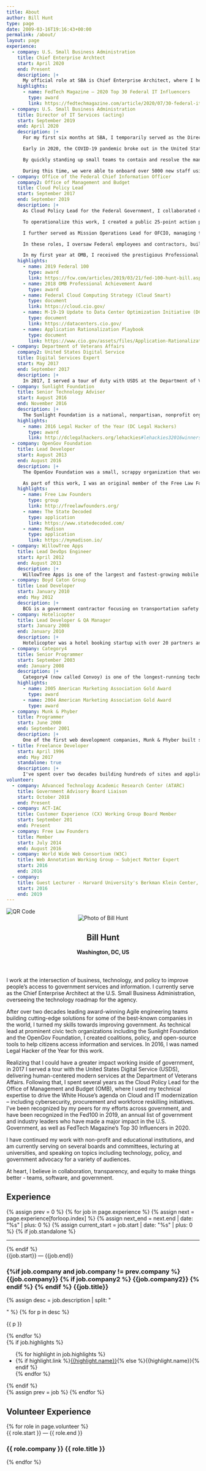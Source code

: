 ```yaml
---
title: About
author: Bill Hunt
type: page
date: 2009-03-16T19:16:43+00:00
permalink: /about/
layout: page
experience:
  - company: U.S. Small Business Administration
    title: Chief Enterprise Archtect
    start: April 2020
    end: Present
    description: |+
      My official role at SBA is Chief Enterprise Architect, where I help to set the roadmap for technology across the organization. As chair of the Architecture Review Board, I work with agency offices to ensure they stay in compliance with Federal law, policy, as well as adhering to the enterprise-wide future state plan. This includes evaluation of new technology solutions, performing analyses of alternatives, and the rationalization of system and application portfolios.
    highlights:
      - name: FedTech Magazine – 2020 Top 30 Federal IT Influencers
        type: award
        link: https://fedtechmagazine.com/article/2020/07/30-federal-it-influencers-worth-follow-2020
  - company: U.S. Small Business Administration
    title: Director of IT Services (acting)
    start: September 2019
    end: April 2020
    description: |+
      For my first six months at SBA, I temporarily served as the Director of IT Services, managing all of our operations and infrastructure, overseeing a staff of 15 Federal employees and 35 contractors, representing a budget of approximately $20 million. During this period, I performed employee evaluations and hiring, drafted and oversaw contracts, established budget targets, and created a program for service level and performance measurement. In this role, I coordinated closely with the Chief Information Officer, Chief Technology Officer, Director of Business Technology Solutions, Chief Information Security Officer, as well as program leads for the Office of Capital Access, the Office of Disaster Assistance, and Office of the Chief Financial Officer, among others.

      Early in 2020, the COVID-19 pandemic broke out in the United States. This resulted in two major intertwined initiatives. First, Congress tasked SBA with distributing approximately $350 billion in small business loans and grants. Second, many agency offices moved to 100% telework. These combined to create a “perfect storm” of massive demand on SBA’s infrastructure and resources.

      By quickly standing up small teams to contain and resolve the many emerging problems, I was able to keep our core services available to staff during this difficult time. This included moving services to both cloud-based and hybrid solutions to increase capacity for the many citizens accessing our services, as well as our own staff. We also deployed advanced identity and security capabilities (as part of our Zero Trust Networking initiative), and accelerated the rollout of many new remote work features to enable the sudden flood of new teleworkers. I also created a “fallback headquarters” to handle distribution of hardware and devices, in advance of the shutdown of the DC-based office.

      During this time, we were able to onboard over 5000 new staff using these new processes and tools, and kept the American economy strong through the distribution of loans and grants to small businesses.
  - company: Office of the Federal Chief Information Officer
    company2: Office of Management and Budget
    title: Cloud Policy Lead
    start: September 2017
    end: September 2019
    description: |+
      As Cloud Policy Lead for the Federal Government, I collaborated daily with White House officials, Cabinet-level CIOs, and practitioners across the entire Federal enterprise to drive modern and mature practices in IT infrastructure for government services. To address the government’s largest barriers to IT modernization, the capstone of my work was creating the 2019 Federal Cloud Computing Strategy, “Cloud Smart.” This strategy was a bold new direction for IT management in the Federal government, bringing together a large number sweeping policy reforms in cybersecurity, IT procurement, and workforce reskilling. In a 2020 study by Meritalk, 71% of Federal agencies said Cloud Smart increased their pace of cloud adoption.

      To operationalize this work, I created a public 25-point action plan for execution of the strategy, co-created with agency leads. I also lead the CIO Council effort on the creation of the Application Rationalization Playbook, to help enable agencies to modernize their IT systems using a data-driven approach. Furthermore, I oversaw the optimization and consolidation of over 12,000 Federal data centers, a portfolio representing approximately $8 billion annually. I personally crafted a revised Data Center Optimization Initiative policy (M-19-19), which saved taxpayers $2 billion over two years, while reducing the reporting burden by as much as 10,000 hours per agency, per year.

      I further served as Mission Operations Lead for OFCIO, managing teams for workforce reskilling, shared government-wide services, network modernization, cloud email migration, and other related initiatives. I also led the White House’s work on the National Action Plan for Open Government, bringing my experience in government transparency and civic tech to set a national vision for openness.

      In these roles, I oversaw Federal employees and contractors, built cross-agency coalitions, oversaw initiatives, and drafted policy. I also regularly briefed senior Federal agency and White House leadership on a variety of topics, prepared them for Congressional hearings, and represented the White House speaking at frequent public events.

      In my first year at OMB, I received the prestigious Professional Achievement Award — an honor usually reserved for three years or more of exceptional service — for my innovative, collaborative approach to this work. In 2019, I was also named to the Fed100, after being nominated by my peers both inside and outside of government.
    highlights:
      - name: 2019 Federal 100
        type: award
        link: https://fcw.com/articles/2019/03/21/fed-100-hunt-bill.aspx
      - name: 2018 OMB Professional Achievement Award
        type: award
      - name: Federal Cloud Computing Strategy (Cloud Smart)
        type: document
        link: https://cloud.cio.gov/
      - name: M-19-19 Update to Data Center Optimization Initiative (DCOI)
        type: document
        link: https://datacenters.cio.gov/
      - name: Application Rationalization Playbook
        type: document
        link: https://www.cio.gov/assets/files/Application-Rationalization-Playbook.pdf
  - company: Department of Veterans Affairs
    company2: United States Digital Service
    title: Digital Services Expert
    start: May 2017
    end: September 2017
    description: |+
      In 2017, I served a tour of duty with USDS at the Department of Veterans Affairs, working to create Veteran-centric, modern services. During my time at the VA, I worked closely with the modernization teams on several initiatives and policies focused on user experience, including identity management & authentication, mobile application strategy, patient scheduling, and open data. This work included evaluation of new technology solutions, policy & user research, and stakeholder engagement ranging from Veterans to senior agency executives.
  - company: Sunlight Foundation
    title: Senior Technology Adviser
    start: August 2016
    end: November 2016
    description: |+
      The Sunlight Foundation is a national, nonpartisan, nonprofit organization that uses civic technologies, open data, policy analysis, and journalism to make government more accountable and transparent. I served as Senior Technology Adviser through their board transition, working with the Labs Director to shut down their technology program (Sunlight Labs) responsibly. This involved rationalizing and open-sourcing our entire application and infrastructure portfolio containing dozens of applications and tools used by political journalists and organizations worldwide. I transferred our software projects to new maintainers, reengineered our entire IT infrastructure to use commercial off-the-shelf products, and open sourced all of our tools and data under open licenses for future journalists, researchers, and the general public to use. DC Legal Hackers named me Legal Hacker of the Year 2016 for this work.
    highlights:
      - name: 2016 Legal Hacker of the Year (DC Legal Hackers)
        type: award
        link: http://dclegalhackers.org/lehackies#lehackies32016winners></li>
  - company: OpenGov Foundation
    title: Lead Developer
    start: August 2013
    end: August 2016
    description: |+
      The OpenGov Foundation was a small, scrappy organization that worked to create policy and tools for open government and public engagement in law and policy. Founded by former Congressman Darrell Issa in 2013 as a nonpartisan organization to help the public fight the SOPA and PIPA legislation in the House, the scope of our work quickly expanded to open law and legislation efforts nationally and internationally, local to Federal. Acting as our CTO, I worked to grow our team and collaborate with officials at all levels of government to make the law open and accessible to everyone. I also evaluated business opportunities and new technology initiatives, and lead the development of our two flagship applications, Madison and The State Decoded, which are used by governments and organizations all over the world. Our clients included the White House, the United Nations, the Government of Mexico, as well state and local governments including Maryland, Chicago, San Francisco, Washington D.C., and many others.

      As part of this work, I was an original member of the Free Law Founders, a national open-law organization of city & state officials and civic nonprofits working to drive open policies and standards. I also served as a subject matter expert on law and legal data to the World Wide Web Consortium (W3C)’s Web Annotation Working Group.
    highlights:
      - name: Free Law Founders
        type: group
        link: http://freelawfounders.org/
      - name: The State Decoded
        type: application
        link: https://www.statedecoded.com/
      - name: Madison
        type: application
        link: https://mymadison.io/
  - company: WillowTree Apps
    title: Lead DevOps Engineer
    start: April 2012
    end: August 2013
    description: |+
      WillowTree Apps is one of the largest and fastest-growing mobile app companies, specializing in creating cutting-edge technology solutions for the most famous brands in the world, including Fortune 50 companies. As Lead DevOps Engineer, I oversaw the architecture and implementation of dozens of projects to deliver high-availability Cloud-based infrastructure and APIs for some of the most popular mobile apps of the day. As our company rapidly expanded, we worked to build an intentional, diverse team by leveraging means such as paid apprenticeships and internships to provide training opportunities to candidates from non-traditional backgrounds.
  - company: Boyd Caton Group
    title: Lead Developer
    start: January 2010
    end: May 2012
    description: |+
      BCG is a government contractor focusing on transportation safety & security, with clients including the Federal Transit Administration (Department of Transportation) and WMATA. During my time as Lead Developer, I lead the team working on Federal safety websites, met with top agency officials, lead the rebranding and redesign of our company website, and created a series of cloud-based data visualization dashboards and tools for safety and security information for a variety of audiences.
  - company: Hotelicopter
    title: Lead Developer & QA Manager
    start: January 2008
    end: January 2010
    description: |+
      Hotelicopter was a hotel booking startup with over 20 partners and many times the inventory of its contemporary, Kayak. Serving the dual roles of Lead Developer and Quality Assurance Manager, I built several international teams, integrating three shifts across overlapping timezones. I lead the engineering efforts across the entire application stack, from infrastructure to application to user testing. Hotelicopter was acquired in 2012 by a joint venture group consisting of Hilton, Hyatt, Marriott, and others.
  - company: Category4
    title: Senior Programmer
    start: September 2003
    end: January 2008
    description: |+
      Category4 (now called Convoy) is one of the longest-running technology service firms in Virginia. I worked with dozens of clients during my years there, building a variety of applications to suit different project needs. In the time before Etsy and Shopify, we built one of the first reusable, customizable e-commerce website engines, and I created one of the first applications to show real estate listings on the internet. Category4 won the Gold award from the American Marketing Association two years in a row for websites that I worked on.
    highlights:
      - name: 2005 American Marketing Association Gold Award
        type: award
      - name: 2004 American Marketing Association Gold Award
        type: award
  - company: Munk & Phyber
    title: Programmer
    start: June 2000
    end: September 2001
    description: |+
      One of the first web development companies, Munk & Phyber built some of the earliest e-commerce sites in the world, as well as making sites for local non-profits and artists. M&P was one of the first companies to use PHP – a relatively unknown programming language at the time, but which now powers over 80% of websites in the world.
  - title: Freelance Developer
    start: April 1996
    end: May 2017
    standalone: true
    description: |+
      I've spent over two decades building hundreds of sites and applications for a variety of clients. Throughout my work, I’ve stayed current with the latest cutting-edge tools. I've created plugins and themes for popular content management systems, built custom applications in a dozen different programming languages, and written many articles about various topics from technology to management to data standards policy.
volunteer:
  - company: Advanced Technology Academic Research Center (ATARC)
    title: Government Advisory Board Liaison
    start: October 2018
    end: Present
  - company: ACT-IAC
    title: Customer Experience (CX) Working Group Board Member
    start: September 201
    end: Present
  - company: Free Law Founders
    title: Member
    start: July 2014
    end: August 2016
  - company: World Wide Web Consortium (W3C)
    title: Web Annotation Working Group – Subject Matter Expert
    start: 2016
    end: 2016
  - company:
    title: Guest Lecturer - Harvard University's Berkman Klein Center, George Washington University Law School, etc.
    start: 2016
    end: 2019
---
```


<div class="qr-code print-only">
  <img class="qr-code-img" src="/assets/images/qr-code.svg" alt="QR Code" />
</div>

<header class="about-header">
  <img class="profile-photo" src="/uploads/2009/03/bill-hunt.jpg" alt="Photo of Bill Hunt"/>
  <div class="block block-profile">
    <h2>Bill Hunt</h2>
    <strong>Washington, DC, US</strong>
  </div>
</header>

<section class="about-summary">
  <p>
    I work at the intersection of business, technology, and policy to improve people’s access to government services and information. I currently serve as the Chief Enterprise Architect at the U.S. Small Business Administration, overseeing the technology roadmap for the agency.
  </p>
  <p>
    After over two decades leading award-winning Agile engineering teams building cutting-edge solutions for some of the best-known companies in the world, I turned my skills towards improving government. As technical lead at prominent civic tech organizations including the Sunlight Foundation and the OpenGov Foundation, I created coalitions, policy, and open-source tools to help citizens access information and services. In 2016, I was named Legal Hacker of the Year for this work.
  </p>
  <p>
    Realizing that I could have a greater impact working inside of government, in 2017 I served a tour with the United States Digital Service (USDS), delivering human-centered modern services at the Department of Veterans Affairs. Following that, I spent several years as the Cloud Policy Lead for the Office of Management and Budget (OMB), where I used my technical expertise to drive the White House’s agenda on Cloud and IT modernization – including cybersecurity, procurement and workforce reskilling initiatives. I’ve been recognized by my peers for my efforts across government, and have been recognized in the Fed100 in 2019, an annual list of government and industry leaders who have made a major impact in the U.S. Government, as well as FedTech Magazine’s Top 30 Influencers in 2020.
  </p>
  <p>
    I have continued my work with non-profit and educational institutions, and am currently serving on several boards and committees, lecturing at universities, and speaking on topics including technology, policy, and government advocacy for a variety of audiences.
  </p>
  <p>
    At heart, I believe in collaboration, transparency, and equity to make things better - teams, software, and government.
  </p>
</section>

<section class="experience">
  <h2 class="section-title">Experience</h2>
  {% assign prev = 0 %}
  {% for job in page.experience %}
    {% assign next = page.experience[forloop.index] %}
    {% assign next_end = next.end | date: "%s" | plus: 0 %}
    {% assign current_start = job.start | date: "%s" | plus: 0 %}
    {% if job.standalone %}<hr>{% endif %}
    <article class="job">
      <div class="job-timeline">
        <span class="job-timeline-start {% if next.standalone != true and current_start <= next_end %}job-timeline-overlap{% endif %}">{{job.start}}</span>
        <span class="divider">&mdash;</span>
        <span class="job-timeline-end">{{job.end}}</span>
      </div>
      <div class="job-title">
        <h3>
          {%if job.company and job.company != prev.company %}
            <span class="job-title-company">{{job.company}}</span>
            {% if job.company2 %}
            <span class="job-title-company">{{job.company2}}</span>
            {% endif %}
          {% endif %}
          <span class="job-title-position">{{job.title}}</span>
        </h3>
      </div>
      <div class="job-description">
        {% assign desc = job.description | split: "

" %}
        {% for p in desc %}<p>
          {{ p }}
        </p>{% endfor %}
      </div>
      {% if job.highlights %}
      <div class="job-accomplishments">
        <ul>
          {% for highlight in job.highlights %}
            <li class="{{highlight.type}}"><span><i></i></span>{% if highlight.link %}<a href="{{highlight.link}}">{{highlight.name}}</a>{% else %}{{highlight.name}}{% endif %}</li>
          {% endfor %}
        </ul>
      </div>
      {% endif %}
    </article>
    {% assign prev = job %}
  {% endfor %}

  <h2 class="section-title">Volunteer Experience</h2>
  {% for role in page.volunteer %}
    <article class="job">
      <div class="job-timeline">
        <span class="job-timeline-start">{{ role.start }}</span>
        <span class="divider">&mdash;</span>
        <span class="job-timeline-end">{{ role.end }}</span>
      </div>
      <div class="job-title">
        <h3>
          <span class="job-title-company">{{ role.company }}</span>
          <span class="job-title-position">{{ role.title }}</span>
        </h3>
      </div>
    </article>
  {% endfor %}
</section>
